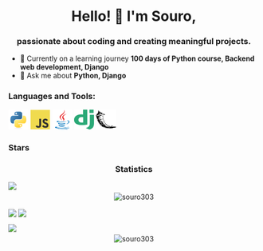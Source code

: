 <h1 align="center">Hello! 👋 I'm Souro,</h1>
<h3 align="center">passionate about <b>coding</b> and creating meaningful <b>projects</b>.</h3>

- 🌱 Currently on a learning journey **100 days of Python course, Backend web development, Django**<br>
- 💬 Ask me about **Python, Django**

</div><h3 align="left">Languages and Tools:</h3>
<p align="left">
<img src="https://raw.githubusercontent.com/teamedwardforever/Readme-Generator/71f25dd8b98329b168142a6b782a107b75eab178/svg/Skills/Languages/python-original.svg" alt="Python" width="40" height="40"/>
<img src="https://raw.githubusercontent.com/teamedwardforever/Readme-Generator/71f25dd8b98329b168142a6b782a107b75eab178/svg/Skills/Languages/javascript-original.svg" alt="Javascript" width="40" height="40"/>
<img src="https://raw.githubusercontent.com/teamedwardforever/Readme-Generator/71f25dd8b98329b168142a6b782a107b75eab178/svg/Skills/Languages/java-original.svg" alt="Java" width="40" height="40"/>
<img src="https://raw.githubusercontent.com/teamedwardforever/Readme-Generator/71f25dd8b98329b168142a6b782a107b75eab178/svg/Skills/Framework/django.svg" alt="Django" width="40" height="40"/>
<img src="https://raw.githubusercontent.com/teamedwardforever/Readme-Generator/71f25dd8b98329b168142a6b782a107b75eab178/svg/Skills/Framework/pocoo_flask-icon.svg" alt="Flask" width="40" height="40"/>
</p>


<h3 align="left">Stars</h3>
<h3 align="center">Statistics</h3>
<img src="https://user-images.githubusercontent.com/73097560/115834477-dbab4500-a447-11eb-908a-139a6edaec5c.gif">

<div align="center">
<img align="center" height="120em" src="https://github-readme-stats.vercel.app/api/top-langs/?username=souro303&layout=compact&theme=dark" alt=souro303 />
</div>
<p>  
<img align="center" src="http://github-profile-summary-cards.vercel.app/api/cards/profile-details?username=souro303&theme=algolia" height="150em" />
<img align="center" src="http://github-profile-summary-cards.vercel.app/api/cards/productive-time?username=souro303&theme=algolia" height="150em" />
</p>
<img src="https://user-images.githubusercontent.com/73097560/115834477-dbab4500-a447-11eb-908a-139a6edaec5c.gif">
<div align="center">
<img align="center" height="180em" src="https://github-readme-streak-stats.herokuapp.com/?user=souro303&theme=dark" alt="souro303" />
</div>

